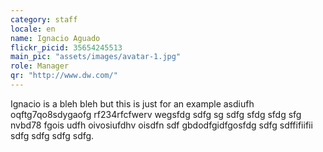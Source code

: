 ```yaml
---
category: staff
locale: en
name: Ignacio Aguado
flickr_picid: 35654245513
main_pic: "assets/images/avatar-1.jpg"
role: Manager
qr: "http://www.dw.com/"
---
```


Ignacio is a bleh bleh but this is
just for an example asdiufh oqftg7qo8sdygaofg
rf234rfcfwerv wegsfdg sdfg sg sdfg sfdg sfdg sfg
nvbd78 fgois udfh oivosiufdhv oisdfn
sdf gbdodfgidfgosfdg sdfg sdffifiifii sdfg sdfg
sdfg sdfg.

